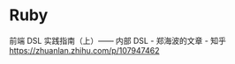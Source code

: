 # Ruby













前端 DSL 实践指南（上）—— 内部 DSL - 郑海波的文章 - 知乎
https://zhuanlan.zhihu.com/p/107947462


































































